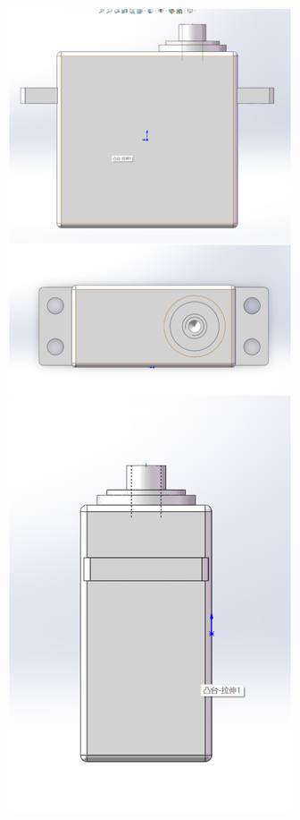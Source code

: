 ![alt text](ea981e03ff9a4a382b02e4f3da1a2df9.png)
![alt text](4574123fb49054985eb0a4ae2209b916.png)
![alt text](4a24c246b3d6b68389d3cd0a61ee1c73.png)